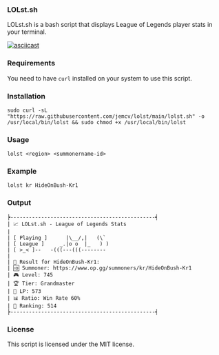 ### LOLst.sh 

LOLst.sh is a bash script that displays League of Legends player stats in your terminal.

[![asciicast](https://asciinema.org/a/WU4zCihoz1QEljc2yoCFY9OuQ.svg)](https://asciinema.org/a/WU4zCihoz1QEljc2yoCFY9OuQ)

### Requirements

You need to have `curl` installed on your system to use this script.

### Installation 
    sudo curl -sL "https://raw.githubusercontent.com/jemcv/lolst/main/lolst.sh" -o /usr/local/bin/lolst && sudo chmod +x /usr/local/bin/lolst

### Usage
    lolst <region> <summonername-id>

### Example
    lolst kr HideOnBush-Kr1

### Output
    ┝-----------------------------------------------┥
    | 📈 LOLst.sh - League of Legends Stats
    | 
    | [ Playing ]      |\__/,|   (\`
    | [ League ]     _.|o o  |_   ) ) 
    | [ >_< ]--   -(((---(((--------
    |
    | 🔎 Result for HideOnBush-Kr1: 
    | 🆔 Summoner: https://www.op.gg/summoners/kr/HideOnBush-Kr1 
    | 🎮 Level: 745 
    | 🏆 Tier: Grandmaster 
    | 🎯 LP: 573 
    | 📊 Ratio: Win Rate 60% 
    | 🏅 Ranking: 514 
    ┝-----------------------------------------------┥

### License
This script is licensed under the MIT license.
